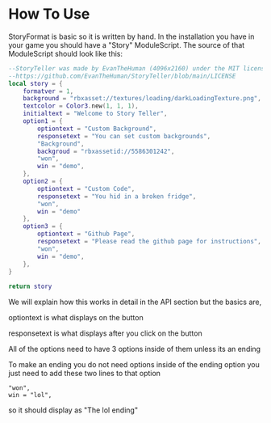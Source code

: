 # How To Use
StoryFormat is basic so it is written by hand.
In the installation you have in your game you should have a "Story" ModuleScript.
The source of that ModuleScript should look like this:
```lua
--StoryTeller was made by EvanTheHuman (4096x2160) under the MIT license 
--https://github.com/EvanTheHuman/StoryTeller/blob/main/LICENSE
local story = {
	formatver = 1,
	background = "rbxasset://textures/loading/darkLoadingTexture.png",
	textcolor = Color3.new(1, 1, 1),
	initialtext = "Welcome to Story Teller",
	option1 = {
		optiontext = "Custom Background",
		responsetext = "You can set custom backgrounds",
		"Background",
		backgroud = "rbxassetid://5586301242",
		"won",
		win = "demo",
	},
	option2 = {
		optiontext = "Custom Code",
		responsetext = "You hid in a broken fridge",
		"won",
		win = "demo"
	},
	option3 = {
		optiontext = "Github Page",
		responsetext = "Please read the github page for instructions",
		"won",
		win = "demo",
	},
}
	
return story

```
We will explain how this works in detail in the API section but the basics are,

optiontext is what displays on the button

responsetext is what displays after you click on the button

All of the options need to have 3 options inside of them unless its an ending

To make an ending you do not need options inside of the ending option you just need to add these two lines to that option
```
"won",
win = "lol",
```
so it should display as "The lol ending"
